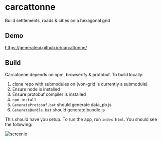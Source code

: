 # carcattonne

Build settlements, roads & cities on a hexagonal grid

## Demo
https://generateui.github.io/carcattonne/

## Build

Carcatonne depends on npm, browserify & protobuf. To build locally:

1. clone repo with submodules on (von-grid is currently a submodule)
2. Ensure node is installed
3. Ensure protobuf compiler is installed
4. `npm install`
5. `GenerateProtobuf.bat` should generate data_pb.js
6. `GenerateBundle.bat` should generate bundle.js

This should have you setup. To run the app, run `index.html`. You should see the following:

![screenie](https://github.com/geluso/carcattonne/blob/master/doc/images/app-screenshot.png?raw=true "Screenshot")
